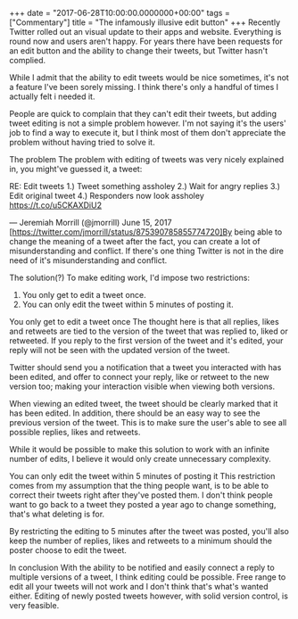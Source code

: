 +++
date = "2017-06-28T10:00:00.0000000+00:00"
tags = ["Commentary"]
title = "The infamously illusive edit button"
+++
Recently Twitter rolled out an visual update to their apps and website.
Everything is round now and users aren't happy. For years there have been
requests for an edit button and the ability to change their tweets, but Twitter
hasn't complied.

While I admit that the ability to edit tweets would be nice sometimes, it's not
a feature I've been sorely missing. I think there's only a handful of times I
actually felt i needed it.

People are quick to complain that they can't edit their tweets, but adding tweet
editing is not a simple problem however. I'm not saying it's the users' job to
find a way to execute it, but I think most of them don't appreciate the problem
without having tried to solve it.

The problem
The problem with editing of tweets was very nicely explained in, you might've
guessed it, a tweet:

RE: Edit tweets
1.) Tweet something assholey
2.) Wait for angry replies
3.) Edit original tweet 
4.) Responders now look assholey https://t.co/u5CKAXDiU2

— Jeremiah Morrill (@jmorrill) June 15, 2017
[https://twitter.com/jmorrill/status/875390785855774720]By being able to change
the meaning of a tweet after the fact, you can create a lot of misunderstanding
and conflict. If there's one thing Twitter is not in the dire need of it's
misunderstanding and conflict.

The solution(?)
To make editing work, I'd impose two restrictions:

 1. You only get to edit a tweet once.
 2. You can only edit the tweet within 5 minutes of posting it.

You only get to edit a tweet once
The thought here is that all replies, likes and retweets are tied to the version
of the tweet that was replied to, liked or retweeted. If you reply to the first
version of the tweet and it's edited, your reply will not be seen with the
updated version of the tweet.

Twitter should send you a notification that a tweet you interacted with has been
edited, and offer to connect your reply, like or retweet to the new version too;
making your interaction visible when viewing both versions.

When viewing an edited tweet, the tweet should be clearly marked that it has
been edited. In addition, there should be an easy way to see the previous
version of the tweet. This is to make sure the user's able to see all possible
replies, likes and retweets.

While it would be possible to make this solution to work with an infinite number
of edits, I believe it would only create unnecessary complexity.

You can only edit the tweet within 5 minutes of posting it
This restriction comes from my assumption that the thing people want, is to be
able to correct their tweets right after they've posted them. I don't think
people want to go back to a tweet they posted a year ago to change something,
that's what deleting is for.

By restricting the editing to 5 minutes after the tweet was posted, you'll also
keep the number of replies, likes and retweets to a minimum should the poster
choose to edit the tweet.

In conclusion
With the ability to be notified and easily connect a reply to multiple versions
of a tweet, I think editing could be possible. Free range to edit all your
tweets will not work and I don't think that's what's wanted either. Editing of
newly posted tweets however, with solid version control, is very feasible.
